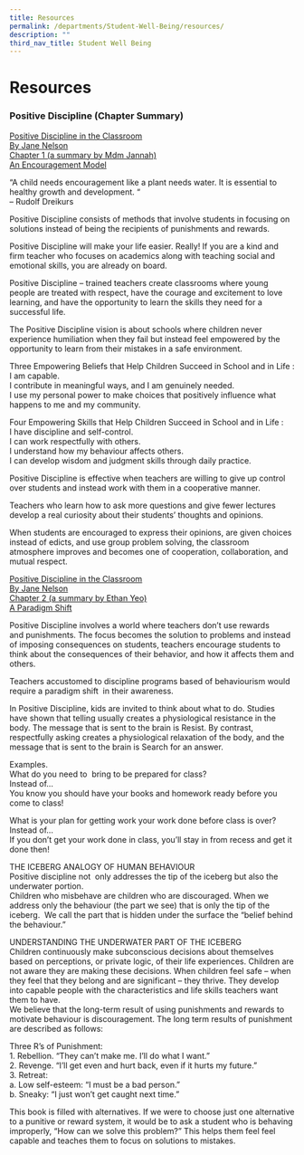 ```yaml
---
title: Resources
permalink: /departments/Student-Well-Being/resources/
description: ""
third_nav_title: Student Well Being
---
```

# Resources

### Positive Discipline (Chapter Summary)


<u>Positive Discipline in the Classroom<br>By Jane Nelson<br>Chapter 1 (a summary by Mdm Jannah)<br>An Encouragement Model</u>

“A child needs encouragement like a plant needs water. It is essential to healthy growth and development. “   
– Rudolf Dreikurs

Positive Discipline consists of methods that involve students in focusing on solutions instead of being the recipients of punishments and rewards. 

Positive Discipline will make your life easier. Really! If you are a kind and firm teacher who focuses on academics along with teaching social and emotional skills, you are already on board. 

Positive Discipline – trained teachers create classrooms where young people are treated with respect, have the courage and excitement to love learning, and have the opportunity to learn the skills they need for a successful life.

The Positive Discipline vision is about schools where children never experience humiliation when they fail but instead feel empowered by the opportunity to learn from their mistakes in a safe environment.

Three Empowering Beliefs that Help Children Succeed in School and in Life :   
I am capable.   
I contribute in meaningful ways, and I am genuinely needed.   
I use my personal power to make choices that positively influence what happens to me and my community.

Four Empowering Skills that Help Children Succeed in School and in Life :   
I have discipline and self-control.   
I can work respectfully with others.   
I understand how my behaviour affects others.   
I can develop wisdom and judgment skills through daily practice.

Positive Discipline is effective when teachers are willing to give up control over students and instead work with them in a cooperative manner. 

Teachers who learn how to ask more questions and give fewer lectures develop a real curiosity about their students’ thoughts and opinions.

When students are encouraged to express their opinions, are given choices instead of edicts, and use group problem solving, the classroom atmosphere improves and becomes one of cooperation, collaboration, and mutual respect.

<u>Positive Discipline in the Classroom<br>By Jane Nelson<br>Chapter 2 (a summary by Ethan Yeo)<br>A Paradigm Shift</u>

Positive Discipline involves a world where teachers don’t use rewards and punishments. The focus becomes the solution to problems and instead of imposing consequences on students, teachers encourage students to think about the consequences of their behavior, and how it affects them and others.

Teachers accustomed to discipline programs based of behaviourism would require a paradigm shift  in their awareness.

In Positive Discipline, kids are invited to think about what to do. Studies have shown that telling usually creates a physiological resistance in the body. The message that is sent to the brain is Resist. By contrast, respectfully asking creates a physiological relaxation of the body, and the message that is sent to the brain is Search for an answer.  

Examples.  
What do you need to  bring to be prepared for class?  
Instead of…  
You know you should have your books and homework ready before you come to class!

What is your plan for getting work your work done before class is over?   
Instead of…   
If you don’t get your work done in class, you’ll stay in from recess and get it done then!

  

THE ICEBERG ANALOGY OF HUMAN BEHAVIOUR   
Positive discipline not  only addresses the tip of the iceberg but also the underwater portion.   
Children who misbehave are children who are discouraged. When we address only the behaviour (the part we see) that is only the tip of the iceberg.  We call the part that is hidden under the surface the “belief behind the behaviour.”

UNDERSTANDING THE UNDERWATER PART OF THE ICEBERG   
Children continuously make subconscious decisions about themselves based on perceptions, or private logic, of their life experiences. Children are not aware they are making these decisions. When children feel safe – when they feel that they belong and are significant – they thrive. They develop into capable people with the characteristics and life skills teachers want them to have.   
We believe that the long-term result of using punishments and rewards to motivate behaviour is discouragement. The long term results of punishment are described as follows:

  

Three R’s of Punishment:   
1\. Rebellion. “They can’t make me. I’ll do what I want.”   
2\. Revenge. “I’ll get even and hurt back, even if it hurts my future.”   
3\. Retreat:   
a. Low self-esteem: “I must be a bad person.”   
b. Sneaky: “I just won’t get caught next time.”


This book is filled with alternatives. If we were to choose just one alternative to a punitive or reward system, it would be to ask a student who is behaving improperly, “How can we solve this problem?” This helps them feel feel capable and teaches them to focus on solutions to mistakes.